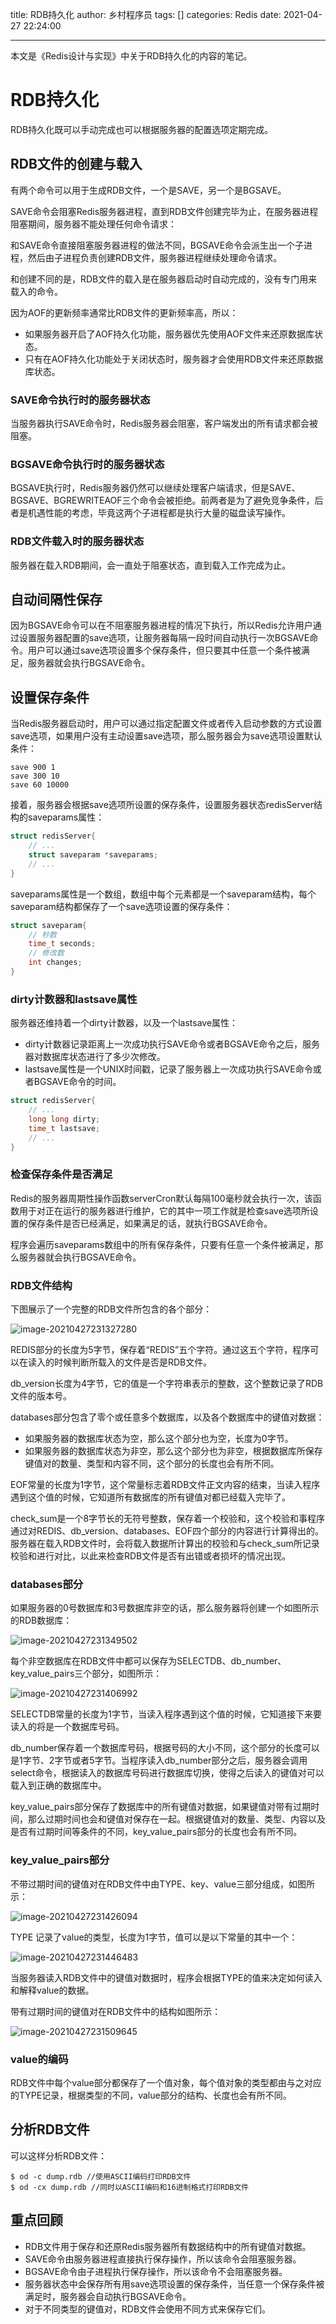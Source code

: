 title: RDB持久化
author: 乡村程序员
tags: []
categories: Redis
date: 2021-04-27 22:24:00

---
本文是《Redis设计与实现》中关于RDB持久化的内容的笔记。
 <!-- more -->

# RDB持久化

RDB持久化既可以手动完成也可以根据服务器的配置选项定期完成。

## RDB文件的创建与载入

有两个命令可以用于生成RDB文件，一个是SAVE，另一个是BGSAVE。

SAVE命令会阻塞Redis服务器进程，直到RDB文件创建完毕为止，在服务器进程阻塞期间，服务器不能处理任何命令请求：

和SAVE命令直接阻塞服务器进程的做法不同，BGSAVE命令会派生出一个子进程，然后由子进程负责创建RDB文件，服务器进程继续处理命令请求。

和创建不同的是，RDB文件的载入是在服务器启动时自动完成的，没有专门用来载入的命令。

因为AOF的更新频率通常比RDB文件的更新频率高，所以：

- 如果服务器开启了AOF持久化功能，服务器优先使用AOF文件来还原数据库状态。
- 只有在AOF持久化功能处于关闭状态时，服务器才会使用RDB文件来还原数据库状态。

### SAVE命令执行时的服务器状态

当服务器执行SAVE命令时，Redis服务器会阻塞，客户端发出的所有请求都会被阻塞。

### BGSAVE命令执行时的服务器状态

BGSAVE执行时，Redis服务器仍然可以继续处理客户端请求，但是SAVE、BGSAVE、BGREWRITEAOF三个命令会被拒绝。前两者是为了避免竞争条件，后者是机遇性能的考虑，毕竟这两个子进程都是执行大量的磁盘读写操作。

### RDB文件载入时的服务器状态

服务器在载入RDB期间，会一直处于阻塞状态，直到载入工作完成为止。

## 自动间隔性保存

因为BGSAVE命令可以在不阻塞服务器进程的情况下执行，所以Redis允许用户通过设置服务器配置的save选项，让服务器每隔一段时间自动执行一次BGSAVE命令。用户可以通过save选项设置多个保存条件，但只要其中任意一个条件被满足，服务器就会执行BGSAVE命令。

## 设置保存条件

当Redis服务器启动时，用户可以通过指定配置文件或者传入启动参数的方式设置save选项，如果用户没有主动设置save选项，那么服务器会为save选项设置默认条件：

```
save 900 1
save 300 10
save 60 10000
```

接着，服务器会根据save选项所设置的保存条件，设置服务器状态redisServer结构的saveparams属性：

```c
struct redisServer{
	// ...
	struct saveparam *saveparams;
	// ...
}
```

saveparams属性是一个数组，数组中每个元素都是一个saveparam结构，每个saveparam结构都保存了一个save选项设置的保存条件：

```c
struct saveparam{
	// 秒数
	time_t seconds;
	// 修改数
	int changes;
}
```

### dirty计数器和lastsave属性

服务器还维持着一个dirty计数器，以及一个lastsave属性：

- dirty计数器记录距离上一次成功执行SAVE命令或者BGSAVE命令之后，服务器对数据库状态进行了多少次修改。
- lastsave属性是一个UNIX时间戳，记录了服务器上一次成功执行SAVE命令或者BGSAVE命令的时间。

```c
struct redisServer{
	// ...
	long long dirty;
	time_t lastsave;
	// ...
}
```

### 检查保存条件是否满足

Redis的服务器周期性操作函数serverCron默认每隔100毫秒就会执行一次，该函数用于对正在运行的服务器进行维护，它的其中一项工作就是检查save选项所设置的保存条件是否已经满足，如果满足的话，就执行BGSAVE命令。

程序会遍历saveparams数组中的所有保存条件，只要有任意一个条件被满足，那么服务器就会执行BGSAVE命令。

### RDB文件结构

下图展示了一个完整的RDB文件所包含的各个部分：

![image-20210427231327280](../images/RDB%E6%8C%81%E4%B9%85%E5%8C%96/image-20210427231327280.png)

REDIS部分的长度为5字节，保存着“REDIS”五个字符。通过这五个字符，程序可以在读入的时候判断所载入的文件是否是RDB文件。

db_version长度为4字节，它的值是一个字符串表示的整数，这个整数记录了RDB文件的版本号。

databases部分包含了零个或任意多个数据库，以及各个数据库中的键值对数据：

- 如果服务器的数据库状态为空，那么这个部分也为空，长度为0字节。
- 如果服务器的数据库状态为非空，那么这个部分也为非空，根据数据库所保存键值对的数量、类型和内容不同，这个部分的长度也会有所不同。

EOF常量的长度为1字节，这个常量标志着RDB文件正文内容的结束，当读入程序遇到这个值的时候，它知道所有数据库的所有键值对都已经载入完毕了。

check_sum是一个8字节长的无符号整数，保存着一个校验和，这个校验和事程序通过对REDIS、db_version、databases、EOF四个部分的内容进行计算得出的。服务器在载入RDB文件时，会将载入数据所计算出的校验和与check_sum所记录校验和进行对比，以此来检查RDB文件是否有出错或者损坏的情况出现。

### databases部分

如果服务器的0号数据库和3号数据库非空的话，那么服务器将创建一个如图所示的RDB数据库：

![image-20210427231349502](../images/RDB%E6%8C%81%E4%B9%85%E5%8C%96/image-20210427231349502.png)

每个非空数据库在RDB文件中都可以保存为SELECTDB、db_number、key_value_pairs三个部分，如图所示：

![image-20210427231406992](../images/RDB%E6%8C%81%E4%B9%85%E5%8C%96/image-20210427231406992.png)

SELECTDB常量的长度为1字节，当读入程序遇到这个值的时候，它知道接下来要读入的将是一个数据库号码。

db_number保存着一个数据库号码，根据号码的大小不同，这个部分的长度可以是1字节、2字节或者5字节。当程序读入db_number部分之后，服务器会调用select命令，根据读入的数据库号码进行数据库切换，使得之后读入的键值对可以载入到正确的数据库中。

key_value_pairs部分保存了数据库中的所有键值对数据，如果键值对带有过期时间，那么过期时间也会和键值对保存在一起。根据键值对的数量、类型、内容以及是否有过期时间等条件的不同，key_value_pairs部分的长度也会有所不同。

### key_value_pairs部分

不带过期时间的键值对在RDB文件中由TYPE、key、value三部分组成，如图所示：

![image-20210427231426094](../images/RDB%E6%8C%81%E4%B9%85%E5%8C%96/image-20210427231426094.png)

TYPE 记录了value的类型，长度为1字节，值可以是以下常量的其中一个：

![image-20210427231446483](../images/RDB%E6%8C%81%E4%B9%85%E5%8C%96/image-20210427231446483.png)

当服务器读入RDB文件中的键值对数据时，程序会根据TYPE的值来决定如何读入和解释value的数据。

带有过期时间的键值对在RDB文件中的结构如图所示：

![image-20210427231509645](../images/RDB%E6%8C%81%E4%B9%85%E5%8C%96/image-20210427231509645.png)

### value的编码

RDB文件中每个value部分都保存了一个值对象，每个值对象的类型都由与之对应的TYPE记录，根据类型的不同，value部分的结构、长度也会有所不同。

## 分析RDB文件

可以这样分析RDB文件：

```shell
$ od -c dump.rdb //使用ASCII编码打印RDB文件
$ od -cx dump.rdb //同时以ASCII编码和16进制格式打印RDB文件 
```

## 重点回顾

- RDB文件用于保存和还原Redis服务器所有数据结构中的所有键值对数据。
- SAVE命令由服务器进程直接执行保存操作，所以该命令会阻塞服务器。
- BGSAVE命令由子进程执行保存操作，所以该命令不会阻塞服务器。
- 服务器状态中会保存所有用save选项设置的保存条件，当任意一个保存条件被满足时，服务器会自动执行BGSAVE命令。
- 对于不同类型的键值对，RDB文件会使用不同方式来保存它们。